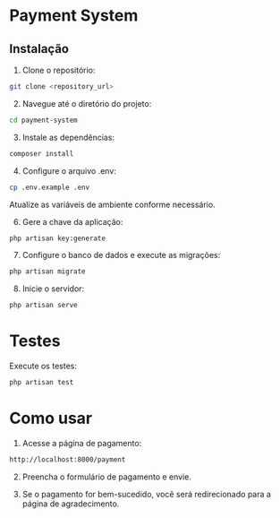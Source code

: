 # Payment System

## Instalação

1. Clone o repositório:
```sh
git clone <repository_url>
```

2. Navegue até o diretório do projeto:
```sh
cd payment-system
```
3. Instale as dependências:
```sh
composer install
```
4. Configure o arquivo .env:
```sh
cp .env.example .env
```
Atualize as variáveis de ambiente conforme necessário.

6. Gere a chave da aplicação:
```sh
php artisan key:generate
```
7. Configure o banco de dados e execute as migrações:
```sh
php artisan migrate
```
8. Inicie o servidor:
```sh
php artisan serve
```
# Testes
Execute os testes:
```sh
php artisan test
```

# Como usar
1. Acesse a página de pagamento:

```bash
http://localhost:8000/payment
```
2. Preencha o formulário de pagamento e envie.

3. Se o pagamento for bem-sucedido, você será redirecionado para a página de agradecimento.
